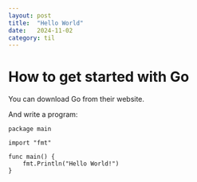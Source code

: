 ```yaml
---
layout: post
title:  "Hello World"
date:   2024-11-02
category: til
---
```

# How to get started with Go

You can download Go from their website.

And write a program:

```
package main

import "fmt"

func main() {
    fmt.Println("Hello World!")
}
```
